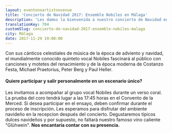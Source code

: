 ```yaml
---
layout: eventonoartistnovenue
title: 'Concierto de Navidad 2017: Ensemble Nobiles en Málaga'
description: 'Les damos la bienvenida a nuestro concierto de Navidad en Málaga el 29 de noviembre a las 19h en el Convento de la Merced!'
translationKey: 704
customSlug: concierto-de-navidad-2017-ensemble-nobiles-malaga
city: Málaga
date: 2017-11-29 19:00:00
---
```


Con sus cánticos celestiales de música de la época de adviento y navidad, el mundialmente conocido quinteto vocal Nobiles fascinará al público con canciones y motetes del renacimiento y de la época moderna de Costanzo Festa, Michael Praetorius, Peter Berg y Paul Heller.   <h4>Quiere participar y salir personalmente en un escenario único? </h4> Les invitamos a acompañar al grupo vocal Nobiles durante un verso coral. La prueba del coro tendrá lugar a las 17:45 horas en el Convento de la Merced. Si desea participar en el ensayo, deben confirmar durante el proceso de inscripción.   Les esperamos para disfrutar del ambiente navideño en la recepcion después del concierto. Degustaremos típicos dulces navideños y por supuesto, no faltará nuestro famoso vino caliente "Glühwein".   <strong>Nos encantaría contar con su presencia.</strong>
